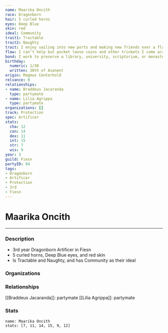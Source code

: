 ```yaml
---
name: Maarika Oncith
race: Dragonborn
hair: 5 curled horns
eyes: Deep Blue
skin: red
ideal: Community
trait1: Tractable
trait2: Naughty
trait: I enjoy sailing into new ports and making new friends over a flagon of ale.
flaw: I can't help but pocket loose coins and other trinkets I come across.
bond: I work to preserve a library, university, scriptorium, or monastery.
birthday:
  numeric: 1/30
  written: 30th of Avanent
origin: Magmus Centerhold
relvance: 0
relationships:
- name: Braddeus Jacaranda
  type: partymate
- name: Lilia Agrippa
  type: partymate
organizations: []
track: Protection
spec: Artificer
stats:
  cha: 12
  con: 14
  dex: 11
  int: 15
  str: 7
  wis: 9
year: 3
guild: Fiesn
partyID: 94
tags:
- Dragonborn
- Artificer
- Protection
- 3rd
- Fiesn
---
```

# Maarika Oncith
---
### Description
- 3rd year Dragonborn Artificer in Fiesn
- 5 curled horns, Deep Blue eyes, and red skin
- Is Tractable and Naughty, and has Community as their ideal

### Organizations
### Relationships
[[Braddeus Jacaranda]]: partymate
[[Lilia Agrippa]]: partymate
### Stats
```statblock
name: Maarika Oncith
stats: [7, 11, 14, 15, 9, 12]
```